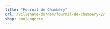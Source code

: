 ```yaml
---
title: "Fournil de Chambéry"
url: /villenave-dornon/fournil-de-chambery-2/
shop: boulangerie
---
```

